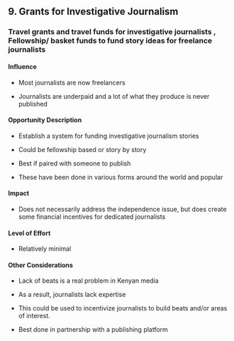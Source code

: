 ## 9. Grants for Investigative Journalism

### Travel grants and travel funds for investigative journalists , Fellowship/ basket funds to fund story ideas for freelance journalists

#### Influence

-   Most journalists are now freelancers

-   Journalists are underpaid and a lot of what they produce is never published

#### Opportunity Description

-   Establish a system for funding investigative journalism stories

-   Could be fellowship based or story by story

-   Best if paired with someone to publish

-   These have been done in various forms around the world and popular

#### Impact

-   Does not necessarily address the independence issue, but does create some financial incentives for dedicated journalists

#### Level of Effort

-   Relatively minimal

#### Other Considerations

-   Lack of beats is a real problem in Kenyan media

-   As a result, journalists lack expertise

-   This could be used to incentivize journalists to build beats and/or areas of interest.

-   Best done in partnership with a publishing platform
